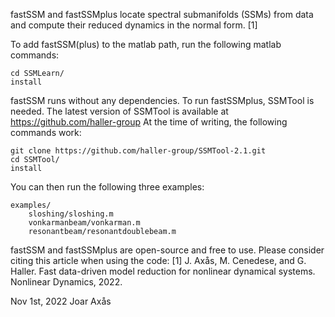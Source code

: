 fastSSM and fastSSMplus locate spectral submanifolds (SSMs) from data and 
compute their reduced dynamics in the normal form. [1]

To add fastSSM(plus) to the matlab path, run the following matlab commands:

    cd SSMLearn/
    install

fastSSM runs without any dependencies. To run fastSSMplus, SSMTool is needed.
The latest version of SSMTool is available at https://github.com/haller-group
At the time of writing, the following commands work:

    git clone https://github.com/haller-group/SSMTool-2.1.git
    cd SSMTool/
    install

You can then run the following three examples: 
    
    examples/
        sloshing/sloshing.m
        vonkarmanbeam/vonkarman.m
        resonantbeam/resonantdoublebeam.m

fastSSM and fastSSMplus are open-source and free to use.
Please consider citing this article when using the code:
[1] J. Axås, M. Cenedese, and G. Haller. Fast data-driven model reduction for nonlinear dynamical systems. Nonlinear Dynamics, 2022.

Nov 1st, 2022
Joar Axås